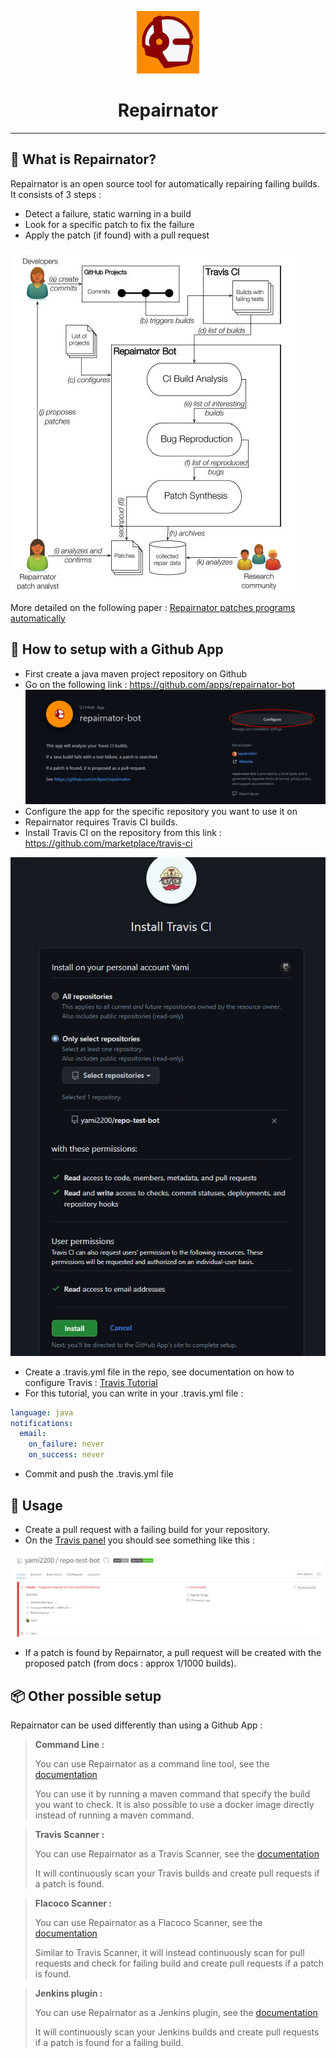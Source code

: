 <p align="center">
    <img width="100" alt="repairbot.png" src="docs/repairnator/repairbot.png"/>
</p>

<h1 align="center">Repairnator</h1>

---

## 🤨 What is Repairnator?

Repairnator is an open source tool for automatically repairing failing builds. It consists of 3 steps :
- Detect a failure, static warning in a build
- Look for a specific patch to fix the failure
- Apply the patch (if found) with a pull request

![Workflow](docs/repairnator/workflow.jpg)

More detailed on the following paper : [Repairnator patches programs automatically](https://ubiquity.acm.org/article.cfm?id=3349589)

## 🧱 How to setup with a Github App

- First create a java maven project repository on Github 
- Go on the following link : https://github.com/apps/repairnator-bot
![Repairnator Bot](docs/repairnator/repairnator_1.png)
- Configure the app for the specific repository you want to use it on
- Repairnator requires Travis CI builds.
- Install Travis CI on the repository from this link : https://github.com/marketplace/travis-ci

![Travis CI Install](docs/repairnator/travis_install.png)

- Create a .travis.yml file in the repo, see documentation on how to configure Travis : [Travis Tutorial](https://docs.travis-ci.com/user/tutorial/)
- For this tutorial, you can write in your .travis.yml file :

```yml
language: java
notifications:
  email:
    on_failure: never
    on_success: never
```

- Commit and push the .travis.yml file

## 📝 Usage

- Create a pull request with a failing build for your repository.
- On the [Travis panel](https://app.travis-ci.com/) you should see something like this :

![Travis CI Install](docs/repairnator/travis_build_failed.png)

- If a patch is found by Repairnator, a pull request will be created with the proposed patch (from docs : approx 1/1000 builds).

## 📦 Other possible setup
Repairnator can be used differently than using a Github App :
> **Command Line :**
> 
> You can use Repairnator as a command line tool, see the [documentation](https://github.com/eclipse/repairnator/blob/master/doc/README.md)
> 
> You can use it by running a maven command that specify the build you want to check. It is also possible to use a docker image directly instead of running a maven command.

> **Travis Scanner :**
> 
> You can use Repairnator as a Travis Scanner, see the [documentation](https://github.com/eclipse/repairnator/blob/master/doc/README.md)
> 
> It will continuously scan your Travis builds and create pull requests if a patch is found.

> **Flacoco Scanner :**
> 
> You can use Repairnator as a Flacoco Scanner, see the [documentation](https://github.com/eclipse/repairnator/blob/master/doc/README.md)
> 
> Similar to Travis Scanner, it will instead continuously scan for pull requests and check for failing build and create pull requests if a patch is found.

> **Jenkins plugin :**
> 
> You can use Repairnator as a Jenkins plugin, see the [documentation](https://github.com/eclipse/repairnator/blob/master/doc/repairnator-jenkins-plugin.md)
> 
> It will continuously scan your Jenkins builds and create pull requests if a patch is found for a failing build.